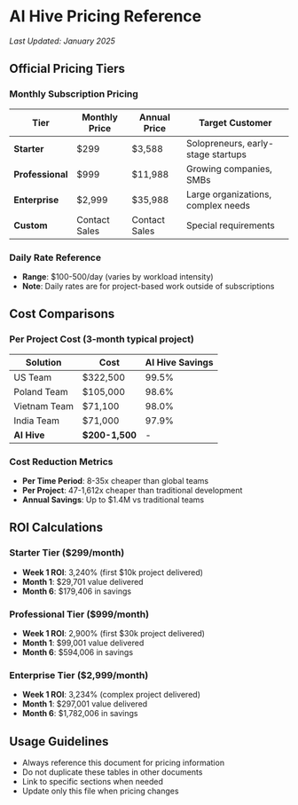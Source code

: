 # AI Hive Pricing Reference
*Last Updated: January 2025*

## Official Pricing Tiers

### Monthly Subscription Pricing

<div class="mermaid-diagram-wrapper">

| Tier | Monthly Price | Annual Price | Target Customer |
|------|---------------|--------------|-----------------|
| **Starter** | $299 | $3,588 | Solopreneurs, early-stage startups |
| **Professional** | $999 | $11,988 | Growing companies, SMBs |
| **Enterprise** | $2,999 | $35,988 | Large organizations, complex needs |
| **Custom** | Contact Sales | Contact Sales | Special requirements |

</div>

### Daily Rate Reference
- **Range**: $100-500/day (varies by workload intensity)
- **Note**: Daily rates are for project-based work outside of subscriptions

## Cost Comparisons

### Per Project Cost (3-month typical project)

<div class="mermaid-diagram-wrapper">

| Solution | Cost | AI Hive Savings |
|----------|------|-----------------|
| US Team | $322,500 | 99.5% |
| Poland Team | $105,000 | 98.6% |
| Vietnam Team | $71,100 | 98.0% |
| India Team | $71,000 | 97.9% |
| **AI Hive** | **$200-1,500** | - |

</div>

### Cost Reduction Metrics
- **Per Time Period**: 8-35x cheaper than global teams
- **Per Project**: 47-1,612x cheaper than traditional development
- **Annual Savings**: Up to $1.4M vs traditional teams

## ROI Calculations

### Starter Tier ($299/month)
- **Week 1 ROI**: 3,240% (first $10k project delivered)
- **Month 1**: $29,701 value delivered
- **Month 6**: $179,406 in savings

### Professional Tier ($999/month)
- **Week 1 ROI**: 2,900% (first $30k project delivered)
- **Month 1**: $99,001 value delivered
- **Month 6**: $594,006 in savings

### Enterprise Tier ($2,999/month)
- **Week 1 ROI**: 3,234% (complex project delivered)
- **Month 1**: $297,001 value delivered
- **Month 6**: $1,782,006 in savings

## Usage Guidelines
- Always reference this document for pricing information
- Do not duplicate these tables in other documents
- Link to specific sections when needed
- Update only this file when pricing changes
